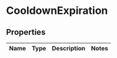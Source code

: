 
# CooldownExpiration

## Properties
Name | Type | Description | Notes
------------ | ------------- | ------------- | -------------



